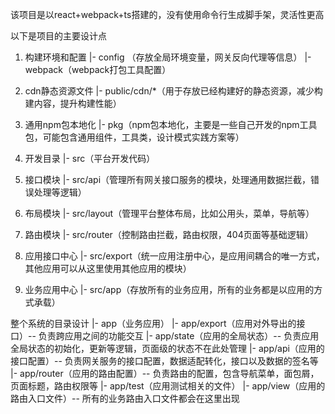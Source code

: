 该项目是以react+webpack+ts搭建的，没有使用命令行生成脚手架，灵活性更高

以下是项目的主要设计点

1. 构建环境和配置
|- config （存放全局环境变量，网关反向代理等信息）
|- webpack（webpack打包工具配置）

2. cdn静态资源文件
|- public/cdn/*（用于存放已经构建好的静态资源，减少构建内容，提升构建性能）

3. 通用npm包本地化
|- pkg（npm包本地化，主要是一些自己开发的npm工具包，可能包含通用组件，工具类，设计模式实践方案等）

4. 开发目录
|- src（平台开发代码）

5. 接口模块
|- src/api（管理所有网关接口服务的模块，处理通用数据拦截，错误处理等逻辑）

6. 布局模块
|- src/layout（管理平台整体布局，比如公用头，菜单，导航等）

7. 路由模块
|- src/router（控制路由拦截，路由权限，404页面等基础逻辑）

8. 应用接口中心
|- src/export（统一应用注册中心，是应用间耦合的唯一方式，其他应用可以从这里使用其他应用的模块）

9. 业务应用中心
|- src/app（存放所有的业务应用，所有的业务都是以应用的方式承载）

整个系统的目录设计
|- app（业务应用）
|- app/export（应用对外导出的接口）-- 负责跨应用之间的功能交互
|- app/state（应用的全局状态）-- 负责应用全局状态的初始化，更新等逻辑，页面级的状态不在此处管理
|- app/api（应用的接口配置）-- 负责网关服务的接口配置，数据适配转化，接口以及数据的签名等
|- app/router（应用的路由配置）-- 负责路由的配置，包含导航菜单，面包屑，页面标题，路由权限等
|- app/test（应用测试相关的文件）
|- app/view（应用的路由入口文件）-- 所有的业务路由入口文件都会在这里出现